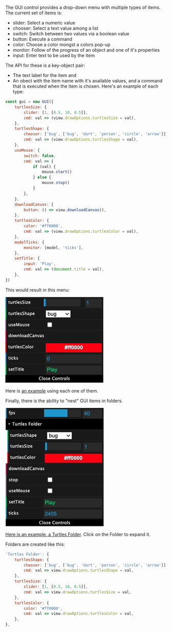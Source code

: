 The GUI control provides a drop-down menu with multiple types of items.
The current set of items is:

-   slider: Select a numeric value
-   chooser: Select a text value among a list
-   switch: Switch between two values via a boolean value
-   button: Execute a command
-   color: Choose a color mongst a colors pop-up
-   monitor: Follow of the progress of an object and one of it's properties
-   input: Enter text to be used by the item

The API for these is a key-object pair:

-   The text label for the item and
-   An obect with the item name with it's available values, and a command
    that is executed when the item is chosen. Here's an example of each type:

```javascript
const gui = new GUI({
    turtlesSize: {
        slider: [1, [0.5, 10, 0.5]],
        cmd: val => (view.drawOptions.turtlesSize = val),
    },
    turtlesShape: {
        chooser: ['bug', ['bug', 'dart', 'person', 'circle', 'arrow']],
        cmd: val => (view.drawOptions.turtlesShape = val),
    },
    useMouse: {
        switch: false,
        cmd: val => {
            if (val) {
                mouse.start()
            } else {
                mouse.stop()
            }
        },
    },
    downloadCanvas: {
        button: () => view.downloadCanvas(),
    },
    turtlesColor: {
        color: '#ff0000',
        cmd: val => (view.drawOptions.turtlesColor = val),
    },
    modelTicks: {
        monitor: [model, 'ticks'],
    },
    setTitle: {
        input: 'Play',
        cmd: val => (document.title = val),
    },
})
```

This would result in this menu:

![Image](/config/cleantheme/static/GuiDropdown.jpg)

Here is [an example](https://code.agentscript.org/mvc/helloGui.html) using each one of them.

Finally, there is the ability to "nest" GUI items in folders.

![Image](/config/cleantheme/static/GuiFolder.jpg)

[Here is an example, a Turtles Folder](https://code.agentscript.org/mvc/gui.html). Click on the Folder to expand it.

Folders are created like this:

```javascript
'Turtles Folder': {
    turtlesShape: {
        chooser: ['bug', ['bug', 'dart', 'person', 'circle', 'arrow']],
        cmd: val => view.drawOptions.turtlesShape = val,
    },
    turtlesSize: {
        slider: [1, [0.5, 10, 0.5]],
        cmd: val => view.drawOptions.turtlesSize = val,
    },
    turtlesColor: {
        color: '#ff0000',
        cmd: val => view.drawOptions.turtlesColor = val,
    },
},
```
